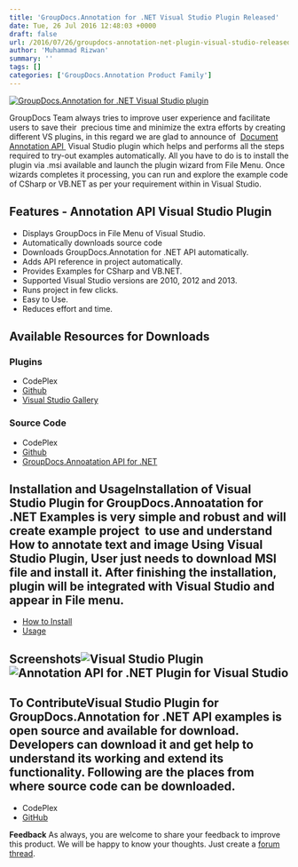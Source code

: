 ```yaml
---
title: 'GroupDocs.Annotation for .NET Visual Studio Plugin Released'
date: Tue, 26 Jul 2016 12:48:03 +0000
draft: false
url: /2016/07/26/groupdocs-annotation-net-plugin-visual-studio-released/
author: 'Muhammad Rizwan'
summary: ''
tags: []
categories: ['GroupDocs.Annotation Product Family']
---
```


[![GroupDocs.Annotation for .NET Visual Studio plugin](https://blog.groupdocs.com/wp-content/uploads/sites/4/2016/06/groupdocs-annotation.png)](http://www.groupdocs.com/dot-net/document-annotation-library)

GroupDocs Team always tries to improve user experience and facilitate users to save their  precious time and minimize the extra efforts by creating different VS plugins, in this regard we are glad to announce of  [Document Annotation API ](http://www.groupdocs.com/dot-net/document-annotation-library "Document Annotation API") Visual Studio plugin which helps and performs all the steps required to try-out examples automatically. All you have to do is to install the plugin via .msi available and launch the plugin wizard from File Menu. Once wizards completes it processing, you can run and explore the example code of CSharp or VB.NET as per your requirement within in Visual Studio.

## Features - Annotation API Visual Studio Plugin

*   Displays GroupDocs in File Menu of Visual Studio.
*   Automatically downloads source code
*   Downloads GroupDocs.Annotation for .NET API automatically.
*   Adds API reference in project automatically.
*   Provides Examples for CSharp and VB.NET.
*   Supported Visual Studio versions are 2010, 2012 and 2013.
*   Runs project in few clicks.
*   Easy to Use.
*   Reduces effort and time.

## Available Resources for Downloads

### Plugins

*   CodePlex
*   [Github](https://github.com/groupdocs-annotation/ "GroupDocs.Annoatation API Visual Studio Plugin")
*   [Visual Studio Gallery](https://visualstudiogallery.msdn.microsoft.com/c6137d31-d532-4bd1-b1f2-96b8346824b6 "Document Annotation API VS Plugin at Microsoft Gallery")

### Source Code

*   CodePlex
*   [Github](https://github.com/groupdocs-annotation/ "GroupDocs. Annoatation Visual Studio Plugin Source Code at Github")
*   [GroupDocs.Annoatation API for .NET](http://groupdocs.com/Community/files/8/.net-libraries/groupdocs_annotation_for_.net/default.aspx ".NET Annotation API")

## Installation and UsageInstallation of Visual Studio Plugin for GroupDocs.Annoatation for .NET Examples is very simple and robust and will create example project  to use and understand **How to annotate text and image** Using Visual Studio Plugin, User just needs to download MSI file and install it. After finishing the installation, plugin will be integrated with **Visual Studio** and appear in File menu.

*   [How to Install](https://docs.groupdocs.com/annotation/net/ "How to Install Annotation API Plugin in VS")
*   [Usage](https://docs.groupdocs.com/annotation/net/ ".NET Annotation API VS Plugin Usage")

## Screenshots![Visual Studio Plugin](https://blog.groupdocs.com/wp-content/uploads/sites/4/2016/07/AnnotationVSPlugin1.png "Visual Studio Plugin") ![Annotation API for .NET Plugin for Visual Studio](https://blog.groupdocs.com/wp-content/uploads/sites/4/2016/07/AnnotationVSPlugin2.png "GroupDocs.Annotation for .NET Plugin for Visual Studio")

## To ContributeVisual Studio Plugin for **GroupDocs.Annotation for .NET API** examples is open source and available for download. Developers can download it and get help to understand its working and extend its functionality. Following are the places from where source code can be downloaded.

*   CodePlex
*   [GitHub](https://github.com/groupdocs-annotation/ "GiHub Repo for Annotation API VS Plugin Source Code")

**Feedback** As always, you are welcome to share your feedback to improve this product. We will be happy to know your thoughts. Just create a [forum thread](http://www.groupdocs.com/Community/forums/groupdocs.annotation-product-family/5/showforum.aspx "Techincal Support Forum").




